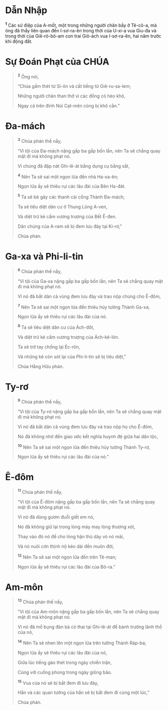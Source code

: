 # Dẫn Nhập
<sup><b>1</b></sup> Các sứ điệp của A-mốt, một trong những người chăn bầy ở Tê-cô-a, mà ông đã thấy liên quan đến I-sơ-ra-ên trong thời của U-xi-a vua Giu-đa và trong thời của Giê-rô-bô-am con trai Giô-ách vua I-sơ-ra-ên, hai năm trước khi động đất.

# Sự Ðoán Phạt của CHÚA

> <sup><b>2</b></sup> Ông nói,
> 
> “Chúa gầm thét từ Si-ôn và cất tiếng từ Giê-ru-sa-lem;
> 
> Những người chăn than thở vì các đồng cỏ héo khô,
> 
> Ngay cả trên đỉnh Núi Cạt-mên cũng bị khô cằn.”
>

# Ða-mách

> <sup><b>3</b></sup> Chúa phán thế nầy,
> 
> “Vì tội của Ða-mách nặng gấp ba gấp bốn lần, nên Ta sẽ chẳng quay mặt đi mà không phạt nó.
> 
> Vì chúng đã đập nát Ghi-lê-át bằng dụng cụ bằng sắt,
> 
> <sup><b>4</b></sup> Nên Ta sẽ sai một ngọn lửa đến nhà Ha-xa-ên;
> 
> Ngọn lửa ấy sẽ thiêu rụi các lâu đài của Bên Ha-đát.
> 
> <sup><b>5</b></sup> Ta sẽ bẻ gãy các thanh cài cổng Thành Ða-mách;
> 
> Ta sẽ tiêu diệt dân cư ở Thung Lũng A-ven,
> 
> Và diệt trừ kẻ cầm vương trượng của Bết Ê-đen.
> 
> Dân chúng của A-ram sẽ bị đem lưu đày tại Ki-rơ,”
> 
> Chúa phán.
>

# Ga-xa và Phi-li-tin

> <sup><b>6</b></sup> Chúa phán thế nầy,
> 
> “Vì tội của Ga-xa nặng gấp ba gấp bốn lần, nên Ta sẽ chẳng quay mặt đi mà không phạt nó.
> 
> Vì nó đã bắt dân cả vùng đem lưu đày và trao nộp chúng cho Ê-đôm,
> 
> <sup><b>7</b></sup> Nên Ta sẽ sai một ngọn lửa đến thiêu hủy tường Thành Ga-xa;
> 
> Ngọn lửa ấy sẽ thiêu rụi các lâu đài của nó.
> 
> <sup><b>8</b></sup> Ta sẽ tiêu diệt dân cư của Ách-đốt,
> 
> Và diệt trừ kẻ cầm vương trượng của Ách-kê-lôn.
> 
> Ta sẽ trở tay chống lại Éc-rôn,
> 
> Và những kẻ còn sót lại của Phi-li-tin sẽ bị tiêu diệt,”
> 
> Chúa Hằng Hữu phán.
>

# Ty-rơ

> <sup><b>9</b></sup> Chúa phán thế nầy,
> 
> “Vì tội của Ty-rơ nặng gấp ba gấp bốn lần, nên Ta sẽ chẳng quay mặt đi mà không phạt nó.
> 
> Vì nó đã bắt dân cả vùng đem lưu đày và trao nộp họ cho Ê-đôm,
> 
> Nó đã không nhớ đến giao ước kết nghĩa huynh đệ giữa hai dân tộc,
> 
> <sup><b>10</b></sup> Nên Ta sẽ sai một ngọn lửa đến thiêu hủy tường Thành Ty-rơ,
> 
> Ngọn lửa ấy sẽ thiêu rụi các lâu đài của nó.”
>

# Ê-đôm

> <sup><b>11</b></sup> Chúa phán thế nầy,
> 
> “Vì tội của Ê-đôm nặng gấp ba gấp bốn lần, nên Ta sẽ chẳng quay mặt đi mà không phạt nó.
> 
> Vì nó đã dùng gươm đuổi giết em nó,
> 
> Nó đã không giữ lại trong lòng mảy may lòng thương xót,
> 
> Thay vào đó nó để cho lòng hận thù dày vò nó mãi,
> 
> Và nó nuôi cơn thịnh nộ kéo dài đến muôn đời,
> 
> <sup><b>12</b></sup> Nên Ta sẽ sai một ngọn lửa đến trên Tê-man;
> 
> Ngọn lửa ấy sẽ thiêu rụi các lâu đài của Bô-ra.”
>

# Am-môn

> <sup><b>13</b></sup> Chúa phán thế nầy,
> 
> “Vì tội của Am-môn nặng gấp ba gấp bốn lần, nên Ta sẽ chẳng quay mặt đi mà không phạt nó.
> 
> Vì nó đã mổ bụng đàn bà có thai tại Ghi-lê-át để bành trướng lãnh thổ của nó,
> 
> <sup><b>14</b></sup> Nên Ta sẽ nhen lên một ngọn lửa trên tường Thành Ráp-ba;
> 
> Ngọn lửa ấy sẽ thiêu rụi các lâu đài của nó,
> 
> Giữa lúc tiếng gào thét trong ngày chiến trận,
> 
> Cùng với cuồng phong trong ngày giông bão.
> 
> <sup><b>15</b></sup> Vua của nó sẽ bị bắt đem đi lưu đày,
> 
> Hắn và các quan tướng của hắn sẽ bị bắt đem đi cùng một lúc,”
> 
> Chúa phán.
>

